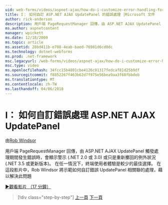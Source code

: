 ```yaml
---
uid: web-forms/videos/aspnet-ajax/how-do-i-customize-error-handling-for-the-aspnet-ajax-updatepanel
title: I： 如何自訂 ASP.NET AJAX UpdatePanel 的錯誤處理 |Microsoft 文件
author: rick-anderson
description: 用戶端 PageRequestManager 回傳，由 ASP.NET AJAX UpdatePanel 觸發處理期間發生錯誤時，會顯示警示 (。 NE...
ms.author: aspnetcontent
manager: wpickett
ms.date: 12/18/2009
ms.topic: article
ms.assetid: 28bd411b-e708-4eab-baed-76981d6cd0dc
ms.technology: dotnet-webforms
ms.prod: .net-framework
msc.legacyurl: /web-forms/videos/aspnet-ajax/how-do-i-customize-error-handling-for-the-aspnet-ajax-updatepanel
msc.type: video
ms.openlocfilehash: 34fcc15b4801cbe4126c91317fedcaf81d25b9df
ms.sourcegitcommit: f8852267f463b62d7f975e56bea9aa3f68fbbdeb
ms.translationtype: MT
ms.contentlocale: zh-TW
ms.lasthandoff: 04/06/2018
---
```

<a name="how-do-i-customize-error-handling-for-the-aspnet-ajax-updatepanel"></a>I： 如何自訂錯誤處理 ASP.NET AJAX UpdatePanel
====================
由[Rob Windsor](https://twitter.com/robwindsor)

用戶端 PageRequestManager 回傳，由 ASP.NET AJAX UpdatePanel 觸發處理期間發生錯誤時，會顯示警示 (.NET 2.0 或 3.0) 或只是重新擲回的例外狀況 (.NET 3.5 或更新版本)。 在任一情況下，終端使用者體驗是較少的最佳選擇。 在這段影片中，Rob Windsor 將示範如何自訂錯誤 UpdatePanel 相關聯的處理，藉以解決此問題

[&#9654;觀看影片 （17 分鐘）](https://channel9.msdn.com/Blogs/ASP-NET-Site-Videos/how-do-i-customize-error-handling-for-the-aspnet-ajax-updatepanel)

> [!div class="step-by-step"]
> [上一頁](set-up-your-development-environment-for-aspnet-20.md)
> [下一頁](how-do-i-use-aspnet-ajax-client-templates.md)
